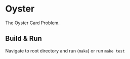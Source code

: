# Oyster
  
The Oyster Card Problem.
  
## Build & Run
Navigate to root directory and run (`make`) or run `make test`
 
